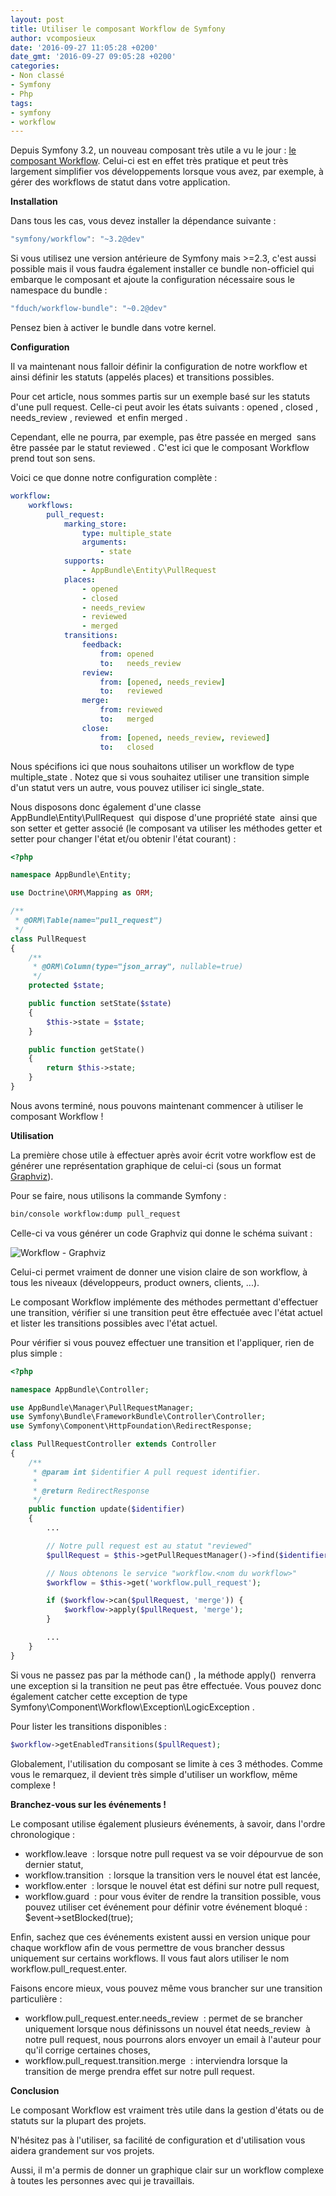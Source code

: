 ```yaml
---
layout: post
title: Utiliser le composant Workflow de Symfony
author: vcomposieux
date: '2016-09-27 11:05:28 +0200'
date_gmt: '2016-09-27 09:05:28 +0200'
categories:
- Non classé
- Symfony
- Php
tags:
- symfony
- workflow
---
```


Depuis Symfony 3.2, un nouveau composant très utile a vu le jour : [le composant Workflow](http://symfony.com/blog/new-in-symfony-3-2-workflow-component).
Celui-ci est en effet très pratique et peut très largement simplifier vos développements lorsque vous avez, par exemple, à gérer des workflows de statut dans votre application.

**Installation**

Dans tous les cas, vous devez installer la dépendance suivante :

```js
"symfony/workflow": "~3.2@dev"
```

Si vous utilisez une version antérieure de Symfony mais &gt;=2.3, c'est aussi possible mais il vous faudra également installer ce bundle non-officiel qui embarque le composant et ajoute la configuration nécessaire sous le namespace du bundle :

```js
"fduch/workflow-bundle": "~0.2@dev"
```

Pensez bien à activer le bundle dans votre kernel.

**Configuration**

Il va maintenant nous falloir définir la configuration de notre workflow et ainsi définir les statuts (appelés places) et transitions possibles.

Pour cet article, nous sommes partis sur un exemple basé sur les statuts d'une pull request. Celle-ci peut avoir les états suivants : opened , closed , needs\_review , reviewed  et enfin merged .

Cependant, elle ne pourra, par exemple, pas être passée en merged  sans être passée par le statut reviewed . C'est ici que le composant Workflow prend tout son sens.

Voici ce que donne notre configuration complète :

```yaml
workflow:
    workflows:
        pull_request:
            marking_store:
                type: multiple_state
                arguments:
                    - state
            supports:
                - AppBundle\Entity\PullRequest
            places:
                - opened
                - closed
                - needs_review
                - reviewed
                - merged
            transitions:
                feedback:
                    from: opened
                    to:   needs_review
                review:
                    from: [opened, needs_review]
                    to:   reviewed
                merge:
                    from: reviewed
                    to:   merged
                close:
                    from: [opened, needs_review, reviewed]
                    to:   closed
```

Nous spécifions ici que nous souhaitons utiliser un workflow de type multiple\_state . Notez que si vous souhaitez utiliser une transition simple d'un statut vers un autre, vous pouvez utiliser ici single\_state.

Nous disposons donc également d'une classe AppBundle\\Entity\\PullRequest  qui dispose d'une propriété state  ainsi que son setter et getter associé (le composant va utiliser les méthodes getter et setter pour changer l'état et/ou obtenir l'état courant) :

```php
<?php

namespace AppBundle\Entity;

use Doctrine\ORM\Mapping as ORM;

/**
 * @ORM\Table(name="pull_request")
 */
class PullRequest
{
    /**
     * @ORM\Column(type="json_array", nullable=true)
     */
    protected $state;

    public function setState($state)
    {
        $this->state = $state;
    }

    public function getState()
    {
        return $this->state;
    }
}
```


Nous avons terminé, nous pouvons maintenant commencer à utiliser le composant Workflow !

**Utilisation**

La première chose utile à effectuer après avoir écrit votre workflow est de générer une représentation graphique de celui-ci (sous un format [Graphviz](http://www.graphviz.org/)).

Pour se faire, nous utilisons la commande Symfony :

```sh
bin/console workflow:dump pull_request
```

Celle-ci va vous générer un code Graphviz qui donne le schéma suivant :

![Workflow - Graphviz](http://blog.eleven-labs.com/wp-content/uploads/2016/09/Capture-d’écran-2016-09-26-à-20.50.44.png)

Celui-ci permet vraiment de donner une vision claire de son workflow, à tous les niveaux (développeurs, product owners, clients, ...).

Le composant Workflow implémente des méthodes permettant d'effectuer une transition, vérifier si une transition peut être effectuée avec l'état actuel et lister les transitions possibles avec l'état actuel.

Pour vérifier si vous pouvez effectuer une transition et l'appliquer, rien de plus simple :

```php
<?php

namespace AppBundle\Controller;

use AppBundle\Manager\PullRequestManager;
use Symfony\Bundle\FrameworkBundle\Controller\Controller;
use Symfony\Component\HttpFoundation\RedirectResponse;

class PullRequestController extends Controller
{
    /**
     * @param int $identifier A pull request identifier.
     *
     * @return RedirectResponse
     */
    public function update($identifier)
    {
        ...

        // Notre pull request est au statut "reviewed"
        $pullRequest = $this->getPullRequestManager()->find($identifier);

        // Nous obtenons le service "workflow.<nom du workflow>"
        $workflow = $this->get('workflow.pull_request');

        if ($workflow->can($pullRequest, 'merge')) {
            $workflow->apply($pullRequest, 'merge');
        }

        ...
    }
}
```

Si vous ne passez pas par la méthode can() , la méthode apply()  renverra une exception si la transition ne peut pas être effectuée. Vous pouvez donc également catcher cette exception de type Symfony\\Component\\Workflow\\Exception\\LogicException .

Pour lister les transitions disponibles :

```php
$workflow->getEnabledTransitions($pullRequest);
```

Globalement, l'utilisation du composant se limite à ces 3 méthodes. Comme vous le remarquez, il devient très simple d'utiliser un workflow, même complexe !

**Branchez-vous sur les événements !**

Le composant utilise également plusieurs événements, à savoir, dans l'ordre chronologique :

-   workflow.leave  : lorsque notre pull request va se voir dépourvue de son dernier statut,
-   workflow.transition  : lorsque la transition vers le nouvel état est lancée,
-   workflow.enter  : lorsque le nouvel état est défini sur notre pull request,
-   workflow.guard  : pour vous éviter de rendre la transition possible, vous pouvez utiliser cet événement pour définir votre événement bloqué : $event-&gt;setBlocked(true);

Enfin, sachez que ces événements existent aussi en version unique pour chaque workflow afin de vous permettre de vous brancher dessus uniquement sur certains workflows. Il vous faut alors utiliser le nom workflow.pull\_request.enter.

Faisons encore mieux, vous pouvez même vous brancher sur une transition particulière :

-   workflow.pull\_request.enter.needs\_review  : permet de se brancher uniquement lorsque nous définissons un nouvel état needs\_review  à notre pull request, nous pourrons alors envoyer un email à l'auteur pour qu'il corrige certaines choses,
-   workflow.pull\_request.transition.merge  : interviendra lorsque la transition de merge prendra effet sur notre pull request.

**Conclusion**

Le composant Workflow est vraiment très utile dans la gestion d'états ou de statuts sur la plupart des projets.

N'hésitez pas à l'utiliser, sa facilité de configuration et d'utilisation vous aidera grandement sur vos projets.

Aussi, il m'a permis de donner un graphique clair sur un workflow complexe à toutes les personnes avec qui je travaillais.
